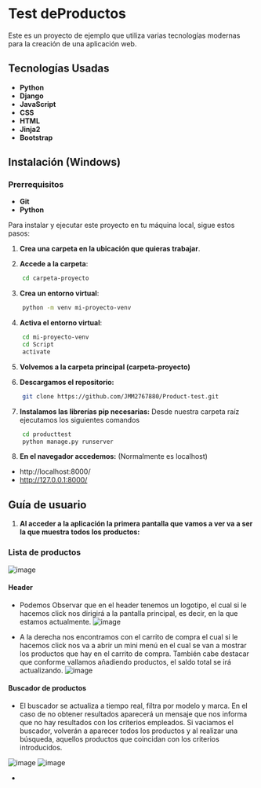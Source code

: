 # Test deProductos

Este es un proyecto de ejemplo que utiliza varias tecnologías modernas para la creación de una aplicación web.

## Tecnologías Usadas

- **Python**
- **Django**
- **JavaScript**
- **CSS**
- **HTML**
- **Jinja2**
- **Bootstrap**

## Instalación (Windows)

### Prerrequisitos
- **Git**
- **Python**

Para instalar y ejecutar este proyecto en tu máquina local, sigue estos pasos:

1. **Crea una carpeta en la ubicación que quieras trabajar**.

2. **Accede a la carpeta**:
```bash
    cd carpeta-proyecto
```

3. **Crea un entorno virtual**:
```bash
    python -m venv mi-proyecto-venv
```

4. **Activa el entorno virtual**:
```bash
    cd mi-proyecto-venv
    cd Script
    activate
```

5. **Volvemos a la carpeta principal (carpeta-proyecto)**

6. **Descargamos el repositorio:**
```bash
    git clone https://github.com/JMM2767880/Product-test.git
```

7. **Instalamos las librerías pip necesarias:**
   Desde nuestra carpeta raíz ejecutamos los siguientes comandos
```bash
    cd producttest
    python manage.py runserver
```

8. **En el navegador accedemos:** (Normalmente es localhost)
- http://localhost:8000/
- http://127.0.0.1:8000/

## Guía de usuario

1. **Al acceder a la aplicación la primera pantalla que vamos a ver va a ser la que muestra todos los productos:**

### Lista de productos

![image](https://github.com/user-attachments/assets/4b179a64-a029-4235-9b38-3ff93b5a16f8)

#### Header
- Podemos Observar que en el header tenemos un logotipo, el cual si le hacemos click nos dirigirá a la pantalla principal, es decir, en la que estamos actualmente.
![image](https://github.com/user-attachments/assets/bd3cd541-12bf-48d2-b3cd-261150fb3d9e)

- A la derecha nos encontramos con el carrito de compra el cual si le hacemos click nos va a abrir un mini menú en el cual se van a mostrar los productos que hay en el carrito de compra. También cabe destacar que conforme vallamos añadiendo productos, el saldo total se irá actualizando.
  ![image](https://github.com/user-attachments/assets/e97329fd-817c-4849-bed8-33283a9f130f)

#### Buscador de productos
- El buscador se actualiza a tiempo real, filtra por modelo y marca. En el caso de no obtener resultados aparecerá un mensaje que nos informa que no hay resultados con los criterios empleados. Si vaciamos el buscador, volverán a aparecer todos los productos y al realizar una búsqueda, aquellos productos que coincidan con los criterios introducidos.

![image](https://github.com/user-attachments/assets/6e32abae-d7ec-45c9-bb20-30df16fb3b60)
![image](https://github.com/user-attachments/assets/778b0152-0856-4d08-8738-7c20b6de32ee)



  
- 





